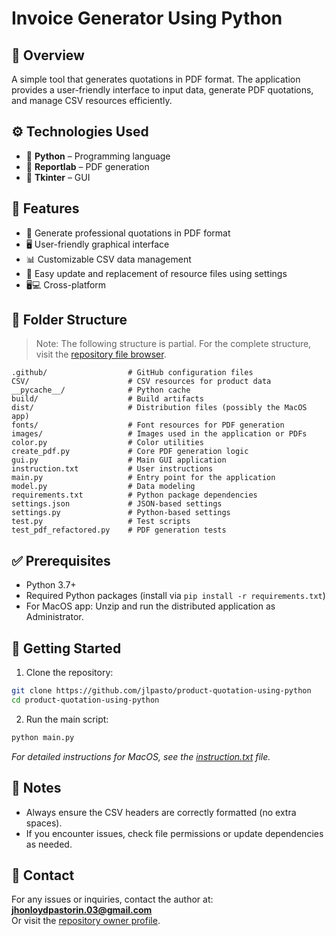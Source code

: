 # Invoice Generator Using Python

## 📌 Overview

A simple tool that generates quotations in PDF format. The application provides a user-friendly interface to input data, generate PDF quotations, and manage CSV resources efficiently.

## ⚙️ Technologies Used

- 🐍 **Python** – Programming language  
- 🧩 **Reportlab** – PDF generation  
- 📄 **Tkinter** – GUI  


## 🚀 Features

- 📝 Generate professional quotations in PDF format  
- 🖥️ User-friendly graphical interface  
- 📊 Customizable CSV data management  
- 🔄 Easy update and replacement of resource files using settings  
- 🖥️💻 Cross-platform

## 📂 Folder Structure

> Note: The following structure is partial. For the complete structure, visit the [repository file browser](https://github.com/jlpasto/product-quotation-using-python/tree/main).

```
.github/                  # GitHub configuration files
CSV/                      # CSV resources for product data
__pycache__/              # Python cache
build/                    # Build artifacts
dist/                     # Distribution files (possibly the MacOS app)
fonts/                    # Font resources for PDF generation
images/                   # Images used in the application or PDFs
color.py                  # Color utilities
create_pdf.py             # Core PDF generation logic
gui.py                    # Main GUI application
instruction.txt           # User instructions
main.py                   # Entry point for the application
model.py                  # Data modeling
requirements.txt          # Python package dependencies
settings.json             # JSON-based settings
settings.py               # Python-based settings
test.py                   # Test scripts
test_pdf_refactored.py    # PDF generation tests
```

## ✅ Prerequisites

- Python 3.7+
- Required Python packages (install via `pip install -r requirements.txt`)
- For MacOS app: Unzip and run the distributed application as Administrator.

## 🏁 Getting Started

1. Clone the repository:

```bash
git clone https://github.com/jlpasto/product-quotation-using-python
cd product-quotation-using-python
```
2. Run the main script:

```bash
python main.py
```

_For detailed instructions for MacOS, see the [instruction.txt](https://github.com/jlpasto/product-quotation-using-python/blob/main/instruction.txt) file._

## 📌 Notes

- Always ensure the CSV headers are correctly formatted (no extra spaces).
- If you encounter issues, check file permissions or update dependencies as needed.

## 📧 Contact

For any issues or inquiries, contact the author at:  
**jhonloydpastorin.03@gmail.com**  
Or visit the [repository owner profile](https://github.com/jlpasto).